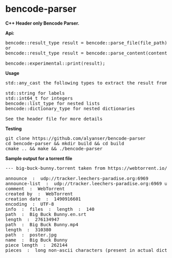 # bencode-parser

<b>C++ Header only Bencode Parser.</b>

<b>Api:</b>
<pre>
bencode::result_type result = bencode::parse_file(file_path);
or
bencode::result_type result = bencode::parse_content(content);

bencode::experimental::print(result);
</pre>

<b>Usage</b>
<pre>
std::any_cast the following types to extract the result from bencode::result_type

std::string for labels
std::int64_t for integers
bencode::list_type for nested lists
bencode::dictionary_type for nested dictionaries

See the header file for more details
</pre>

<b>Testing</b>
<pre>
git clone https://github.com/alyanser/bencode-parser
cd bencode-parser && mkdir build && cd build 
cmake .. && make && ./bencode-parser
</pre>

<b>Sample output for a torrent file</b>
<pre>
--- big-buck-bunny.torrent taken from https://webtorrent.io/free-torrents ---

announce  :  udp://tracker.leechers-paradise.org:6969
announce-list  :  udp://tracker.leechers-paradise.org:6969 udp://tracker.coppersurfer.tk:6969
comment  :  WebTorrent <https://webtorrent.io>
created by  :  WebTorrent <https://webtorrent.io>
creation date  :  1490916601
encoding  :  UTF-8
info  :  files  :  length  :  140
path  :  Big Buck Bunny.en.srt 
length  :  276134947
path  :  Big Buck Bunny.mp4 
length  :  310380
path  :  poster.jpg 
name  :  Big Buck Bunny
piece length  :  262144
pieces  :  long non-ascii characters (present in actual dict but not being printed)
</pre>

